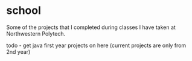 # school
Some of the projects that I completed during classes I have taken at Northwestern Polytech.

todo - get java first year projects on here (current projects are only from 2nd year)
